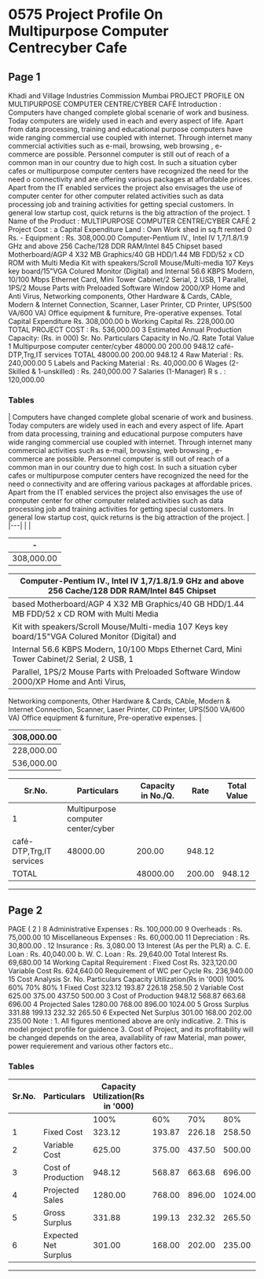 # 0575 Project Profile On Multipurpose Computer Centrecyber Cafe

## Page 1

Khadi and Village Industries Commission Mumbai PROJECT PROFILE ON MULTIPURPOSE COMPUTER CENTRE/CYBER CAFÉ Introduction : Computers have changed complete global scenarie of work and business. Today computers are widely used in each and every aspect of life. Apart from data processing, training and educational purpose computers have wide ranging commercial use coupled with internet. Through internet many commercial activities such as e-mail, browsing, web browsing , e-commerce are possible. Personnel computer is still out of reach of a common man in our country due to high cost. In such a situation cyber cafes or multipurpose computer centers have recognized the need for the need o connectivity and are offering various packages at affordable prices. Apart from the IT enabled services the project also envisages the use of computer center for other computer related activities such as data processing job and training activities for getting special customers. In general low startup cost, quick returns is the big attraction of the project. 1 Name of the Product : MULTIPURPOSE COMPUTER CENTRE/CYBER CAFÉ 2 Project Cost : a Capital Expenditure Land : Own Work shed in sq.ft rented 0 Rs. - Equipment : Rs. 308,000.00 Computer-Pentium IV., Intel IV 1,7/1.8/1.9 GHz and above 256 Cache/128 DDR RAM/Intel 845 Chipset based Motherboard/AGP 4 X32 MB Graphics/40 GB HDD/1.44 MB FDD/52 x CD ROM with Multi Media Kit with speakers/Scroll Mouse/Multi-media 107 Keys key board/15"VGA Colured Monitor (Digital) and Internal 56.6 KBPS Modern, 10/100 Mbps Ethernet Card, Mini Tower Cabinet/2 Serial, 2 USB, 1 Parallel, 1PS/2 Mouse Parts with Preloaded Software Window 2000/XP Home and Anti Virus, Networking components, Other Hardware & Cards, CAble, Modern & Internet Connection, Scanner, Laser Printer, CD Printer, UPS(500 VA/600 VA) Office equipment & furniture, Pre-operative expenses. Total Capital Expenditure Rs. 308,000.00 b Working Capital Rs. 228,000.00 TOTAL PROJECT COST : Rs. 536,000.00 3 Estimated Annual Production Capacity: (Rs. in 000) Sr. No. Particulars Capacity in No./Q. Rate Total Value 1 Multipurpose computer center/cyber 48000.00 200.00 948.12 café-DTP,Trg,IT services TOTAL 48000.00 200.00 948.12 4 Raw Material : Rs. 240,000.00 5 Labels and Packing Material : Rs. 40,000.00 6 Wages (2-Skilled & 1-unskilled) : Rs. 240,000.00 7 Salaries (1-Manager) R s . : 120,000.00

### Tables

| Computers have changed complete global scenarie of work and business. Today computers are
widely used in each and every aspect of life. Apart from data processing, training and educational
purpose computers have wide ranging commercial use coupled with internet. Through internet many
commercial activities such as e-mail, browsing, web browsing , e-commerce are possible.
Personnel computer is still out of reach of a common man in our country due to high cost. In such a
situation cyber cafes or multipurpose computer centers have recognized the need for the need o
connectivity and are offering various packages at affordable prices. Apart from the IT enabled
services the project also envisages the use of computer center for other computer related activities
such as data processing job and training activities for getting special customers. In general low
startup cost, quick returns is the big attraction of the project. |
|---|
|  |

| - |
|---|
| 308,000.00 |

| Computer-Pentium IV., Intel IV 1,7/1.8/1.9 GHz and above 256 Cache/128 DDR RAM/Intel 845 Chipset |
|---|
| based Motherboard/AGP 4 X32 MB Graphics/40 GB HDD/1.44 MB FDD/52 x CD ROM with Multi Media
Kit with speakers/Scroll Mouse/Multi-media 107 Keys key board/15"VGA Colured Monitor (Digital) and |
| Internal 56.6 KBPS Modern, 10/100 Mbps Ethernet Card, Mini Tower Cabinet/2 Serial, 2 USB, 1 |
| Parallel, 1PS/2 Mouse Parts with Preloaded Software Window 2000/XP Home and Anti Virus,
Networking components, Other Hardware & Cards, CAble, Modern & Internet Connection, Scanner,
Laser Printer, CD Printer, UPS(500 VA/600 VA) Office equipment & furniture, Pre-operative expenses. |

| 308,000.00 |
|---|
| 228,000.00 |
| 536,000.00 |

| Sr.No. | Particulars | Capacity in No./Q. | Rate | Total Value |
|---|---|---|---|---|
| 1 | Multipurpose computer center/cyber
café-DTP,Trg,IT services | 48000.00 | 200.00 | 948.12 |
| TOTAL |  | 48000.00 | 200.00 | 948.12 |

---

## Page 2

PAGE ( 2 ) 8 Administrative Expenses : Rs. 100,000.00 9 Overheads : Rs. 75,000.00 10 Miscellaneous Expenses : Rs. 60,000.00 11 Depreciation : Rs. 30,800.00 . 12 Insurance : Rs. 3,080.00 13 Interest (As per the PLR) a. C. E. Loan : Rs. 40,040.00 b. W. C. Loan : Rs. 29,640.00 Total Interest Rs. 69,680.00 14 Working Capital Requirement : Fixed Cost Rs. 323,120.00 Variable Cost Rs. 624,640.00 Requirement of WC per Cycle Rs. 236,940.00 15 Cost Analysis Sr. No. Particulars Capacity Utilization(Rs in '000) 100% 60% 70% 80% 1 Fixed Cost 323.12 193.87 226.18 258.50 2 Variable Cost 625.00 375.00 437.50 500.00 3 Cost of Production 948.12 568.87 663.68 696.00 4 Projected Sales 1280.00 768.00 896.00 1024.00 5 Gross Surplus 331.88 199.13 232.32 265.50 6 Expected Net Surplus 301.00 168.00 202.00 235.00 Note : 1. All figures mentioned above are only indicative. 2. This is model project profile for guidence 3. Cost of Project, and its profitability will be changed depends on the area, availability of raw Material, man power, power requierement and various other factors etc..

### Tables

| Sr.No. | Particulars | Capacity Utilization(Rs in '000) |  |  |  |
|---|---|---|---|---|---|
|  |  | 100% | 60% | 70% | 80% |
| 1 | Fixed Cost | 323.12 | 193.87 | 226.18 | 258.50 |
| 2 | Variable Cost | 625.00 | 375.00 | 437.50 | 500.00 |
| 3 | Cost of Production | 948.12 | 568.87 | 663.68 | 696.00 |
| 4 | Projected Sales | 1280.00 | 768.00 | 896.00 | 1024.00 |
| 5 | Gross Surplus | 331.88 | 199.13 | 232.32 | 265.50 |
| 6 | Expected Net Surplus | 301.00 | 168.00 | 202.00 | 235.00 |

---
